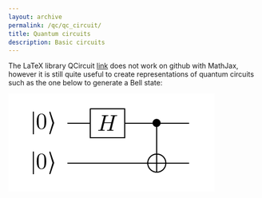 ```yaml
---
layout: archive
permalink: /qc/qc_circuit/
title: Quantum circuits
description: Basic circuits
---
```



The LaTeX library QCircuit [link](https://github.com/CQuIC/qcircuit) does not work on github with MathJax, however it is still quite useful to create representations of quantum circuits such as the one below to generate a Bell state:

![](assets/fig_qc_circuit_00_11.png)


